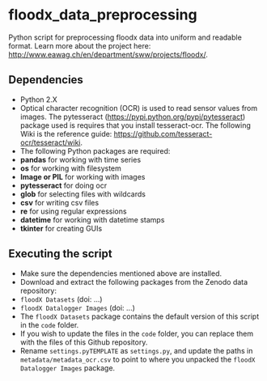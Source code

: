 # floodx_data_preprocessing
Python script for preprocessing floodx data into uniform and readable format. Learn more about the project here: http://www.eawag.ch/en/department/sww/projects/floodx/.

## Dependencies
 - Python 2.X
 - Optical character recognition (OCR) is used to read sensor values from images. The pytesseract (https://pypi.python.org/pypi/pytesseract) package used is requires that you install tesseract-ocr. The following Wiki is the reference guide: https://github.com/tesseract-ocr/tesseract/wiki.
 - The following Python packages are required:
  - **pandas** for working with time series
  - **os** for working with filesystem
  - **Image or PIL** for working with images
  - **pytesseract** for doing ocr
  - **glob** for selecting files with wildcards
  - **csv** for writing csv files
  - **re** for using regular expressions
  - **datetime** for working with datetime stamps
  - **tkinter** for creating GUIs
  
## Executing the script
 - Make sure the dependencies mentioned above are installed. 
 - Download and extract the following packages from the Zenodo data repository:
  - `floodX Datasets` (doi: ...)
  - `floodX Datalogger Images` (doi: ...)
 - The `floodX Datasets` package contains the default version of this script in the `code` folder.
 - If you wish to update the files in the `code` folder, you can replace them with the files of this Github repository.
 - Rename `settings.pyTEMPLATE` as `settings.py`, and update the paths in `metadata/metadata_ocr.csv` to point to where you unpacked the `floodX Datalogger Images` package.
